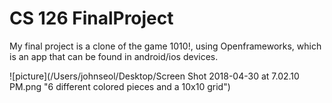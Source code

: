 # CS 126 FinalProject
My final project is a clone of the game 1010!, using Openframeworks, which is an app that can be found in android/ios devices.

![picture](/Users/johnseol/Desktop/Screen Shot 2018-04-30 at 7.02.10 PM.png "6 different colored pieces and a 10x10 grid")
